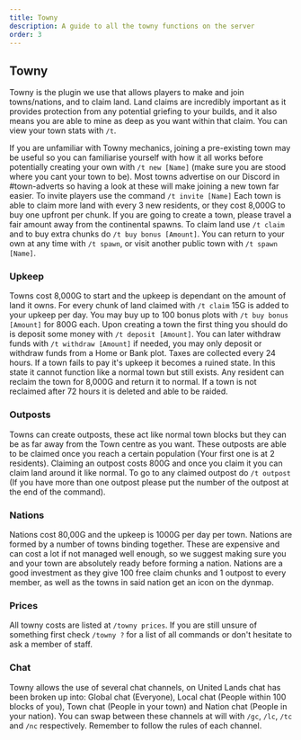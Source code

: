 ```yaml
---
title: Towny
description: A guide to all the towny functions on the server
order: 3
---
```

##  Towny
Towny is the plugin we use that allows players to make and join towns/nations, and to claim land. Land claims are incredibly important as it provides protection from any potential griefing to your builds, and it also means you are able to mine as deep as you want within that claim. You can view your town stats with `/t`.

If you are unfamiliar with Towny mechanics, joining a pre-existing town may be useful so you can familiarise yourself with how it all works before potentially creating your own with `/t new [Name]` (make sure you are stood where you cant your town to be). Most towns advertise on our Discord in #town-adverts so having a look at these will make joining a new town far easier. To invite players use the command `/t invite [Name]` Each town is able to claim more land with every 3 new residents, or they cost 8,000G to buy one upfront per chunk. If you are going to create a town, please travel a fair amount away from the continental spawns. To claim land use `/t claim` and to buy extra chunks do `/t buy bonus [Amount]`. You can return to your own at any time with `/t spawn`, or visit another public town with `/t spawn [Name]`.

### Upkeep
Towns cost 8,000G to start and the upkeep is dependant on the amount of land it owns. For every chunk of land claimed with `/t claim` 15G is added to your upkeep per day.  You may buy up to 100 bonus plots with `/t buy bonus [Amount]` for 800G each. Upon creating a town the first thing you should do is deposit some money with `/t deposit [Amount]`. You can later withdraw funds with `/t withdraw [Amount]` if needed, you may only deposit or withdraw funds from a Home or Bank plot. Taxes are collected every 24 hours. If a town fails to pay it's upkeep it becomes a ruined state. In this state it cannot function like a normal town but still exists. Any resident can reclaim the town for 8,000G and return it to normal. If a town is not reclaimed after 72 hours it is deleted and able to be raided.

### Outposts
Towns can create outposts, these act like normal town blocks but they can be as far away from the Town centre as you want. These outposts are able to be claimed once you reach a certain population (Your first one is at 2 residents). Claiming an outpost costs 800G and once you claim it you can claim land around it like normal. To go to any claimed outpost do `/t outpost` (If you have more than one outpost please put the number of the outpost at the end of the command).

### Nations
Nations cost 80,00G and the upkeep is 1000G per day per town. Nations are formed by a number of towns binding together. These are expensive and can cost a lot if not managed well enough, so we suggest making sure you and your town are absolutely ready before forming a nation. Nations are a good investment as they give 100 free claim chunks and 1 outpost to every member, as well as the towns in said nation get an icon on the dynmap.

### Prices
All towny costs are listed at `/towny prices`. If you are still unsure of something first check `/towny ?` for a list of all commands or don't hesitate to ask a member of staff.

### Chat
Towny allows the use of several chat channels, on United Lands chat has been broken up into: Global chat (Everyone), Local chat (People within 100 blocks of you), Town chat (People in your town) and Nation chat (People in your nation). You can swap between these channels at will with `/gc`, `/lc`, `/tc` and `/nc` respectively. Remember to follow the rules of each channel.
